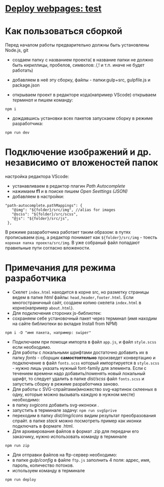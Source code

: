 # [Deploy webpages: test](https://v-svistunova.github.io/test/dist)


# Как пользоваться сборкой

Перед началом работы предварительно должны быть установлены Node.js, git

- создаем папку с названием проекта( в название папки не должно быть кириллицы, пробелов, символов: /,! и т.п. иначе не будет работать)

- добавляем в неё эту сборку, файлы - папки:gulp+src, gulpfile.js и package.json

- открываем проект в редакторе кода(например VScode) открываем *терминал* и пишем команду:
```
npm i
```

- дождавшись установки всех пакетов запускаем сборку в режиме разработчика:
```
npm run dev
```


# Подключение изображений и др. независимо от вложеностей папок
настройка редактора VScode: 
 - устанавливаем в редактор плагин *Path Autocomplete*
 - нажимаем **f1** и в поиске пишем *Open Seettings (JSON)*
 - добавляем в настройки:
 ```
 "path-autocomplete.pathMappings": {
    "@img": "${folder}/src/img", //alias for images
    "@scss": "${folder}/src/scss",
    "@js": "${folder}/src/js",
  },
 ```
 В режиме разаработчика работает таким образом: в путях прописываем `@img`, а редактор понимает как `${folder}/src/img` - тоесть `кореная папка проекта/src/img`.
 В уже собраный файл попадают правильные пути согласно вложености.

 # Примечания для режима разработчика

 - Скелет `index.html` находится в корне src, но разметку страницы ведем в папке *html* файлы: `head,header,footer.html`. 
 Если многостраничный сайт, создаем копию скелета `index.html` в корне(например `about.html`).
 - Для подключения стороних js-библиотек:
  - сохраняем себе установочный пакет через терминал (имя находим на сайте библиотеки во вкладке Install from NPM)
  ```
  npm i -D "имя пакета, например: swiper"
  ```
  - Подключаем при помощи импорта в файл `app.js`, и файл `style.scss` если необходимо. 
- Для работы с локальными шрифтами достаточно добавить их в папку *fonts* - сборщик **самостоятельно** произведет конвертацию и подключение в файл `fonts.scss` который импортируется в `style.scss` - нужно лишь указать нужный font-family для элемента. 
Если с течением времени надо добавить/поменять новый локальный шрифт, то следует удалить в папке *dist/scss* файл `fonts.scss` и запустить сборку в режиме разработчика заново.
- Для работы с SVG-спрайтами(множество svg-картинок склееных в одну, которые можно вызывать каждую в нужном месте) необходимо:
 - в папку *svgicons* добавить svg-иконоки .
 - запустить в терминале задачу: `npm run svgSprive`
 - переходим в папку *dist/img/icons* видим результат преобразования спрайт. в папке *stack* можно посмотреть пример как иконки подключать в формате .html.
- Для архивирования файлов в формат .zip для передачи его заказчику, нужно использовать команду в терминале 
```
npm run zip
```
- Для отправки файлов на ftp-сервер необходимо:
 - в папке *gulp/config* в файле `ftp.js` заполнить 4 поля: адрес, имя, пароль, количество потоков.
 - используем команду в терминале 
 ```
 npm run deploy
 ```